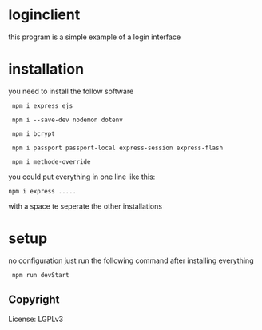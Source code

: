 # loginclient
this program is a simple example of a login interface 


# installation 

you need to install the follow software
```
 npm i express ejs 

 npm i --save-dev nodemon dotenv
  
 npm i bcrypt
  
 npm i passport passport-local express-session express-flash
 
 npm i methode-override

```
you could put everything in one line like this: 

```
npm i express .....

```
with a space te seperate the other installations

# setup 
no configuration just run the following command after installing everything
 ```
  npm run devStart
```
## Copyright

License: LGPLv3
